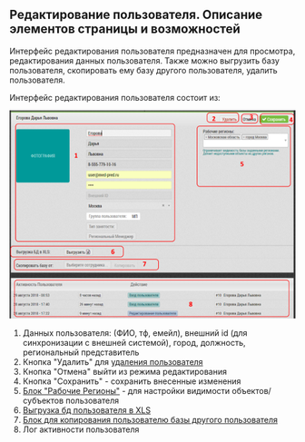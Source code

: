 ## Редактирование пользователя. Описание элементов страницы и возможностей

Интерфейс редактирования пользователя предназначен для просмотра, редактирования данных пользователя.
Также можно выгрузить базу пользователя, скопировать ему базу другого пользователя, удалить пользователя.

Интерфейс редактирования пользователя состоит из:

![](../images/accounts-user-edit.png)

1. Данных пользователя: (ФИО, тф, емейл), внешний id (для синхронизации с внешней системой), город, должность, региональный представитель
2. Кнопка "Удалить" для [удаления пользователя](accounts-user-delete.md)
3. Кнопка "Отмена" выйти из режима редактирования
4. Кнопка "Сохранить" - сохранить внесенные изменения
5. [Блок "Рабочие Регионы"](accounts-user-region.md) - для настройки видимости объектов/субъектов пользователя
6. [Выгрузка бд пользователя в XLS](accounts-user-base-export.md)
7. [Блок для копирования пользователю базы другого пользователя](accounts-user-base-copy.md)
8. Лог активности пользователя
